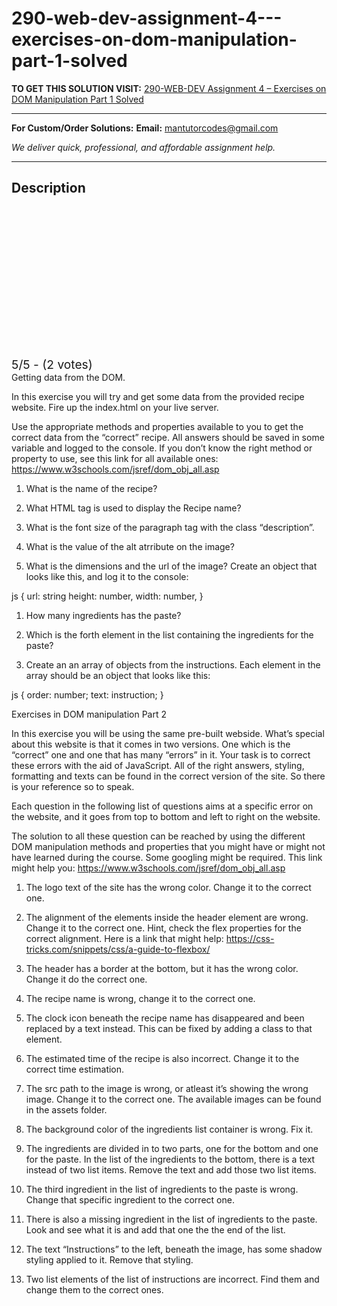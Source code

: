 # 290-web-dev-assignment-4---exercises-on-dom-manipulation-part-1-solved
**TO GET THIS SOLUTION VISIT:** [290-WEB-DEV Assignment 4 – Exercises on DOM Manipulation Part 1 Solved](https://mantutor.com/product/web-exercises-on-dom-manipulation-part-1-solved/)


---

**For Custom/Order Solutions:** **Email:** mantutorcodes@gmail.com  

*We deliver quick, professional, and affordable assignment help.*

---

<h2>Description</h2>



<div class="kk-star-ratings kksr-auto kksr-align-center kksr-valign-top" data-payload="{&quot;align&quot;:&quot;center&quot;,&quot;id&quot;:&quot;113622&quot;,&quot;slug&quot;:&quot;default&quot;,&quot;valign&quot;:&quot;top&quot;,&quot;ignore&quot;:&quot;&quot;,&quot;reference&quot;:&quot;auto&quot;,&quot;class&quot;:&quot;&quot;,&quot;count&quot;:&quot;2&quot;,&quot;legendonly&quot;:&quot;&quot;,&quot;readonly&quot;:&quot;&quot;,&quot;score&quot;:&quot;5&quot;,&quot;starsonly&quot;:&quot;&quot;,&quot;best&quot;:&quot;5&quot;,&quot;gap&quot;:&quot;4&quot;,&quot;greet&quot;:&quot;Rate this product&quot;,&quot;legend&quot;:&quot;5\/5 - (2 votes)&quot;,&quot;size&quot;:&quot;24&quot;,&quot;title&quot;:&quot;290-WEB-DEV Assignment 4 - Exercises on DOM Manipulation Part 1 Solved&quot;,&quot;width&quot;:&quot;138&quot;,&quot;_legend&quot;:&quot;{score}\/{best} - ({count} {votes})&quot;,&quot;font_factor&quot;:&quot;1.25&quot;}">

<div class="kksr-stars">

<div class="kksr-stars-inactive">
            <div class="kksr-star" data-star="1" style="padding-right: 4px">


<div class="kksr-icon" style="width: 24px; height: 24px;"></div>
        </div>
            <div class="kksr-star" data-star="2" style="padding-right: 4px">


<div class="kksr-icon" style="width: 24px; height: 24px;"></div>
        </div>
            <div class="kksr-star" data-star="3" style="padding-right: 4px">


<div class="kksr-icon" style="width: 24px; height: 24px;"></div>
        </div>
            <div class="kksr-star" data-star="4" style="padding-right: 4px">


<div class="kksr-icon" style="width: 24px; height: 24px;"></div>
        </div>
            <div class="kksr-star" data-star="5" style="padding-right: 4px">


<div class="kksr-icon" style="width: 24px; height: 24px;"></div>
        </div>
    </div>

<div class="kksr-stars-active" style="width: 138px;">
            <div class="kksr-star" style="padding-right: 4px">


<div class="kksr-icon" style="width: 24px; height: 24px;"></div>
        </div>
            <div class="kksr-star" style="padding-right: 4px">


<div class="kksr-icon" style="width: 24px; height: 24px;"></div>
        </div>
            <div class="kksr-star" style="padding-right: 4px">


<div class="kksr-icon" style="width: 24px; height: 24px;"></div>
        </div>
            <div class="kksr-star" style="padding-right: 4px">


<div class="kksr-icon" style="width: 24px; height: 24px;"></div>
        </div>
            <div class="kksr-star" style="padding-right: 4px">


<div class="kksr-icon" style="width: 24px; height: 24px;"></div>
        </div>
    </div>
</div>


<div class="kksr-legend" style="font-size: 19.2px;">
            5/5 - (2 votes)    </div>
    </div>
Getting data from the DOM.

In this exercise you will try and get some data from the provided recipe website. Fire up the index.html on your live server.

Use the appropriate methods and properties available to you to get the correct data from the “correct” recipe. All answers should be saved in some variable and logged to the console. If you don’t know the right method or property to use, see this link for all available ones: https://www.w3schools.com/jsref/dom_obj_all.asp

1. What is the name of the recipe?

2. What HTML tag is used to display the Recipe name?

3. What is the font size of the paragraph tag with the class “description”.

4. What is the value of the alt atrribute on the image?

5. What is the dimensions and the url of the image? Create an object that looks like this, and log it to the console:

js { url: string height: number, width: number, }

1. How many ingredients has the paste?

2. Which is the forth element in the list containing the ingredients for the paste?

3. Create an an array of objects from the instructions. Each element in the array should be an object that looks like this:

js { order: number; text: instruction; }

Exercises in DOM manipulation Part 2

In this exercise you will be using the same pre-built webside. What’s special about this website is that it comes in two versions. One which is the “correct” one and one that has many “errors” in it. Your task is to correct these errors with the aid of JavaScript. All of the right answers, styling, formatting and texts can be found in the correct version of the site. So there is your reference so to speak.

Each question in the following list of questions aims at a specific error on the website, and it goes from top to bottom and left to right on the website.

The solution to all these question can be reached by using the different DOM manipulation methods and properties that you might have or might not have learned during the course. Some googling might be required. This link might help you: https://www.w3schools.com/jsref/dom_obj_all.asp

1. The logo text of the site has the wrong color. Change it to the correct one.

2. The alignment of the elements inside the header element are wrong. Change it to the correct one. Hint, check the flex properties for the correct alignment. Here is a link that might help: https://css-tricks.com/snippets/css/a-guide-to-flexbox/

3. The header has a border at the bottom, but it has the wrong color. Change it do the correct one.

4. The recipe name is wrong, change it to the correct one.

5. The clock icon beneath the recipe name has disappeared and been replaced by a text instead. This can be fixed by adding a class to that element.

6. The estimated time of the recipe is also incorrect. Change it to the correct time estimation.

7. The src path to the image is wrong, or atleast it’s showing the wrong image. Change it to the correct one. The available images can be found in the assets folder.

8. The background color of the ingredients list container is wrong. Fix it.

9. The ingredients are divided in to two parts, one for the bottom and one for the paste. In the list of the ingredients to the bottom, there is a text instead of two list items. Remove the text and add those two list items.

10. The third ingredient in the list of ingredients to the paste is wrong. Change that specific ingredient to the correct one.

11. There is also a missing ingredient in the list of ingredients to the paste. Look and see what it is and add that one the the end of the list.

12. The text “Instructions” to the left, beneath the image, has some shadow styling applied to it. Remove that styling.

13. Two list elements of the list of instructions are incorrect. Find them and change them to the correct ones.
